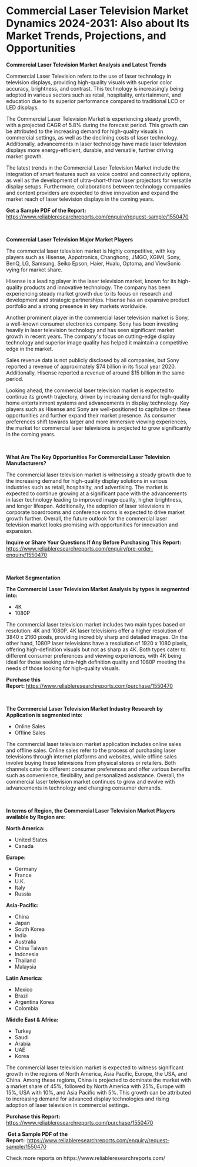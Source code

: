 <p><h1>Commercial Laser Television Market Dynamics 2024-2031: Also about Its Market Trends, Projections, and Opportunities</h1></p><p><strong>Commercial Laser Television Market Analysis and Latest Trends</strong></p>
<p><p>Commercial Laser Television refers to the use of laser technology in television displays, providing high-quality visuals with superior color accuracy, brightness, and contrast. This technology is increasingly being adopted in various sectors such as retail, hospitality, entertainment, and education due to its superior performance compared to traditional LCD or LED displays.</p><p>The Commercial Laser Television Market is experiencing steady growth, with a projected CAGR of 5.8% during the forecast period. This growth can be attributed to the increasing demand for high-quality visuals in commercial settings, as well as the declining costs of laser technology. Additionally, advancements in laser technology have made laser television displays more energy-efficient, durable, and versatile, further driving market growth.</p><p>The latest trends in the Commercial Laser Television Market include the integration of smart features such as voice control and connectivity options, as well as the development of ultra-short-throw laser projectors for versatile display setups. Furthermore, collaborations between technology companies and content providers are expected to drive innovation and expand the market reach of laser television displays in the coming years.</p></p>
<p><strong>Get a Sample PDF of the Report:&nbsp;</strong> <a href="https://www.reliableresearchreports.com/enquiry/request-sample/1550470">https://www.reliableresearchreports.com/enquiry/request-sample/1550470</a></p>
<p>&nbsp;</p>
<p><strong>Commercial Laser Television Major Market Players</strong></p>
<p><p>The commercial laser television market is highly competitive, with key players such as Hisense, Appotronics, Changhong, JMGO, XGIMI, Sony, BenQ, LG, Samsung, Seiko Epson, Haier, Hualu, Optoma, and ViewSonic vying for market share. </p><p>Hisense is a leading player in the laser television market, known for its high-quality products and innovative technology. The company has been experiencing steady market growth due to its focus on research and development and strategic partnerships. Hisense has an expansive product portfolio and a strong presence in key markets worldwide.</p><p>Another prominent player in the commercial laser television market is Sony, a well-known consumer electronics company. Sony has been investing heavily in laser television technology and has seen significant market growth in recent years. The company's focus on cutting-edge display technology and superior image quality has helped it maintain a competitive edge in the market.</p><p>Sales revenue data is not publicly disclosed by all companies, but Sony reported a revenue of approximately $74 billion in its fiscal year 2020. Additionally, Hisense reported a revenue of around $15 billion in the same period.</p><p>Looking ahead, the commercial laser television market is expected to continue its growth trajectory, driven by increasing demand for high-quality home entertainment systems and advancements in display technology. Key players such as Hisense and Sony are well-positioned to capitalize on these opportunities and further expand their market presence. As consumer preferences shift towards larger and more immersive viewing experiences, the market for commercial laser televisions is projected to grow significantly in the coming years.</p></p>
<p>&nbsp;</p>
<p><strong>What Are The Key Opportunities For Commercial Laser Television Manufacturers?</strong></p>
<p><p>The commercial laser television market is witnessing a steady growth due to the increasing demand for high-quality display solutions in various industries such as retail, hospitality, and advertising. The market is expected to continue growing at a significant pace with the advancements in laser technology leading to improved image quality, higher brightness, and longer lifespan. Additionally, the adoption of laser televisions in corporate boardrooms and conference rooms is expected to drive market growth further. Overall, the future outlook for the commercial laser television market looks promising with opportunities for innovation and expansion.</p></p>
<p><strong>Inquire or Share Your Questions If Any Before Purchasing This Report:</strong> <a href="https://www.reliableresearchreports.com/enquiry/pre-order-enquiry/1550470">https://www.reliableresearchreports.com/enquiry/pre-order-enquiry/1550470</a></p>
<p>&nbsp;</p>
<p><strong>Market Segmentation</strong></p>
<p><strong>The Commercial Laser Television Market Analysis by types is segmented into:</strong></p>
<p><ul><li>4K</li><li>1080P</li></ul></p>
<p><p>The commercial laser television market includes two main types based on resolution: 4K and 1080P. 4K laser televisions offer a higher resolution of 3840 x 2160 pixels, providing incredibly sharp and detailed images. On the other hand, 1080P laser televisions have a resolution of 1920 x 1080 pixels, offering high-definition visuals but not as sharp as 4K. Both types cater to different consumer preferences and viewing experiences, with 4K being ideal for those seeking ultra-high definition quality and 1080P meeting the needs of those looking for high-quality visuals.</p></p>
<p><strong>Purchase this Report:&nbsp;</strong><a href="https://www.reliableresearchreports.com/purchase/1550470">https://www.reliableresearchreports.com/purchase/1550470</a></p>
<p>&nbsp;</p>
<p><strong>The Commercial Laser Television Market Industry Research by Application is segmented into:</strong></p>
<p><ul><li>Online Sales</li><li>Offline Sales</li></ul></p>
<p><p>The commercial laser television market application includes online sales and offline sales. Online sales refer to the process of purchasing laser televisions through internet platforms and websites, while offline sales involve buying these televisions from physical stores or retailers. Both channels cater to different consumer preferences and offer various benefits such as convenience, flexibility, and personalized assistance. Overall, the commercial laser television market continues to grow and evolve with advancements in technology and changing consumer demands.</p></p>
<p>&nbsp;</p>
<p><strong>In terms of Region, the Commercial Laser Television Market Players available by Region are:</strong></p>
<p>
    <p> <strong> North America: </strong>
        <ul>
            <li>United States</li>
            <li>Canada</li>
        </ul>
        </p> 
    <p> <strong> Europe: </strong>
        <ul>
            <li>Germany</li>
            <li>France</li>
            <li>U.K.</li>
            <li>Italy</li>
            <li>Russia</li>
        </ul>
        </p> 
    <p> <strong> Asia-Pacific: </strong>
        <ul>
            <li>China</li>
            <li>Japan</li>
            <li>South Korea</li>
            <li>India</li>
            <li>Australia</li>
            <li>China Taiwan</li>
            <li>Indonesia</li>
            <li>Thailand</li>
            <li>Malaysia</li>
        </ul>
        </p> 
    <p> <strong> Latin America: </strong>
        <ul>
            <li>Mexico</li>
            <li>Brazil</li>
            <li>Argentina Korea</li>
            <li>Colombia</li>
        </ul>
        </p> 
    <p> <strong> Middle East & Africa: </strong>
        <ul>
            <li>Turkey</li>
            <li>Saudi</li>
            <li>Arabia</li>
            <li>UAE</li>
            <li>Korea</li>
        </ul>
    </p>
    </p>
<p><p>The commercial laser television market is expected to witness significant growth in the regions of North America, Asia Pacific, Europe, the USA, and China. Among these regions, China is projected to dominate the market with a market share of 45%, followed by North America with 25%, Europe with 15%, USA with 10%, and Asia Pacific with 5%. This growth can be attributed to increasing demand for advanced display technologies and rising adoption of laser television in commercial settings.</p></p>
<p><strong>Purchase this Report: </strong><a href="https://www.reliableresearchreports.com/purchase/1550470">https://www.reliableresearchreports.com/purchase/1550470</a></p>
<p>&nbsp;<strong>Get a Sample PDF of the Report:&nbsp;&nbsp;</strong><a href="https://www.reliableresearchreports.com/enquiry/request-sample/1550470">https://www.reliableresearchreports.com/enquiry/request-sample/1550470</a></p>
<p><strong></strong></p>
<p>Check more reports on https://www.reliableresearchreports.com/</p>